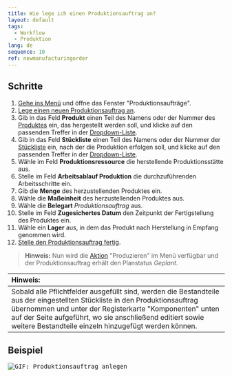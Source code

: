 ```yaml
---
title: Wie lege ich einen Produktionsauftrag an?
layout: default
tags:
  - Workflow
  - Produktion
lang: de
sequence: 10
ref: newmanufacturingorder
---
```


## Schritte
1. [Gehe ins Menü](Menu) und öffne das Fenster "Produktionsaufträge".
1. [Lege einen neuen Produktionsauftrag an](Neuer_Datensatz_Fenster_Webui).
1. Gib in das Feld **Produkt** einen Teil des Namens oder der Nummer des [Produktes](NeuesProdukt) ein, das hergestellt werden soll, und klicke auf den passenden Treffer in der <a href="Keyboard_Shortcuts_Liste#dropdown" title="Dynamisches Suchfeld (Autocomplete)">Dropdown-Liste</a>.
1. Gib in das Feld **Stückliste** einen Teil des Namens oder der Nummer der [Stückliste](Stueckliste_erstellen) ein, nach der die Produktion erfolgen soll, und klicke auf den passenden Treffer in der <a href="Keyboard_Shortcuts_Liste#dropdown" title="Dynamisches Suchfeld (Autocomplete)">Dropdown-Liste</a>.
1. Wähle im Feld **Produktionsressource** die herstellende Produktionsstätte aus.
1. Stelle im Feld **Arbeitsablauf Produktion** die durchzuführenden Arbeitsschritte ein.
1. Gib die **Menge** des herzustellenden Produktes ein.
1. Wähle die **Maßeinheit** des herzustellenden Produktes aus.
1. Wähle die **Belegart** *Produktionsauftrag* aus.
1. Stelle im Feld **Zugesichertes Datum** den Zeitpunkt der Fertigstellung des Produktes ein.
1. Wähle ein **Lager** aus, in dem das Produkt nach Herstellung in Empfang genommen wird.
1. [Stelle den Produktionsauftrag fertig](BelegverarbeitungFertigstellen).
 >**Hinweis:** Nun wird die [Aktion](AktionStarten#aktionsmenue) "Produzieren" im Menü verfügbar und der Produktionsauftrag erhält den Planstatus *Geplant*.

| **Hinweis:** |
| :--- |
| Sobald alle Pflichtfelder ausgefüllt sind, werden die Bestandteile aus der eingestellten Stückliste in den Produktionsauftrag übernommen und unter der Registerkarte "Komponenten" unten auf der Seite aufgeführt, wo sie anschließend editiert sowie weitere Bestandteile einzeln hinzugefügt werden können. |

## Beispiel
<kbd><img src="assets/NeuerProduktionsauftrag.gif" alt="GIF: Produktionsauftrag anlegen"></kbd>
